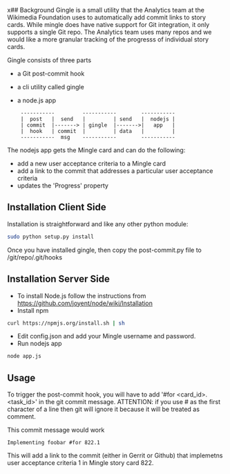 
x## Background
Gingle is a small utility that the Analytics team at the Wikimedia Foundation uses to automatically add commit links to story cards. While mingle does have native support for Git integration, it only supports a single Git repo. The Analytics team uses many repos and we would like a more granular tracking of the progresss of individual story cards.

Gingle consists of three parts
- a Git post-commit hook
- a cli utility called gingle
- a node.js app


       -----------         -----------        -----------
       |  post   |  send   |         | send   |  nodejs |
       | commit  |-------> | gingle  |------->|   app   |
       |  hook   | commit  |         | data   |         |
       -----------  msg    -----------        -----------

The nodejs app gets the Mingle card and can do the following:
- add a new user acceptance criteria to a Mingle card
- add a link to the commit that addresses a particular user acceptance criteria
- updates the 'Progress' property

## Installation Client Side

Installation is straightforward and like any other python module:
```bash
sudo python setup.py install
```

Once you have installed gingle, then copy the post-commit.py file to /git/repo/.git/hooks

## Installation Server Side

- To install Node.js follow the instructions from https://github.com/joyent/node/wiki/Installation
- Install npm
```bash
curl https://npmjs.org/install.sh | sh
```
- Edit config.json and add your Mingle username and password.
- Run nodejs app
```bash
node app.js
```

## Usage

To trigger the post-commit hook, you will have to add '#for <card_id>.<task_id>' in the git commit message.
ATTENTION: if you use # as the first character of a line then git will ignore it because it will be treated as 
comment.

This commit message would work

```shell
Implementing foobar #for 822.1
```

This will add a link to the commit (either in Gerrit or Github) that implemetns user acceptance criteria 1 in Mingle story card 822.

